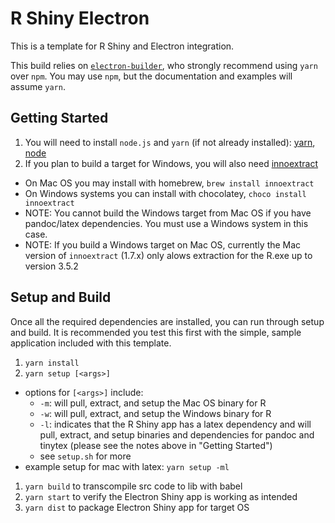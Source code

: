 # R Shiny Electron

This is a template for R Shiny and Electron integration.

This build relies on [`electron-builder`](https://github.com/electron-userland/electron-builder), who strongly recommend using `yarn` over `npm`. You may use `npm`, but the documentation and examples will assume `yarn`.

## Getting Started

1.  You will need to install `node.js` and `yarn` (if not already installed): [yarn](https://classic.yarnpkg.com/en/docs/install/), [node](https://nodejs.org/en/download/)
1.  If you plan to build a target for Windows, you will also need [innoextract](https://constexpr.org/innoextract/)
  -  On Mac OS you may install with homebrew, `brew install innoextract`
  -  On Windows systems you can install with chocolatey, `choco install innoextract`
  - NOTE: You cannot build the Windows target from Mac OS if you have pandoc/latex dependencies. You must use a Windows system in this case.
  -  NOTE: If you build a Windows target on Mac OS, currently the Mac version of `innoextract` (1.7.x) only alows extraction for the R.exe up to version 3.5.2

## Setup and Build

Once all the required dependencies are installed, you can run through setup and build. It is recommended you test this first with the simple, sample application included with this template.

1.  `yarn install`
1.  `yarn setup [<args>]`
  -  options for `[<args>]` include:
      -  `-m`: will pull, extract, and setup the Mac OS binary for R
      -  `-w`: will pull, extract, and setup the Windows binary for R
      -  `-l`: indicates that the R Shiny app has a latex dependency and will pull, extract, and setup binaries and dependencies for pandoc and tinytex (please see the notes above in "Getting Started")
      - see `setup.sh` for more
  - example setup for mac with latex: `yarn setup -ml`
1.  `yarn build` to transcompile src code to lib with babel
1.  `yarn start` to verify the Electron Shiny app is working as intended
1.  `yarn dist` to package Electron Shiny app for target OS
